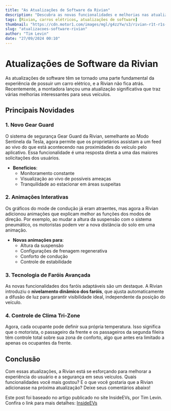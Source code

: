 ```yaml
---
title: "As Atualizações de Software da Rivian"
description: "Descubra as novas funcionalidades e melhorias nas atualizações de software da Rivian."
tags: [Rivian, carros elétricos, atualizações de software]
thumbnail: "https://cdn.motor1.com/images/mgl/g4zzYw/s3/rivian-r1t-r1s-headlight-update.jpg"
slug: "atualizacoes-software-rivian"
author: "Tim Levin"
date: "27/09/2024 00:10"
---
```


# Atualizações de Software da Rivian

As atualizações de software têm se tornado uma parte fundamental da experiência de possuir um carro elétrico, e a Rivian não fica atrás. Recentemente, a montadora lançou uma atualização significativa que traz várias melhorias interessantes para seus veículos.

## Principais Novidades

### 1. **Novo Gear Guard**
O sistema de segurança Gear Guard da Rivian, semelhante ao Modo Sentinela da Tesla, agora permite que os proprietários assistam a um feed ao vivo do que está acontecendo nas proximidades do veículo pelo aplicativo. Essa funcionalidade é uma resposta direta a uma das maiores solicitações dos usuários.

- **Benefícios**: 
  - Monitoramento constante
  - Visualização ao vivo de possíveis ameaças
  - Tranquilidade ao estacionar em áreas suspeitas

### 2. **Animações Interativas**
Os gráficos do mode de condução já eram atraentes, mas agora a Rivian adicionou animações que explicam melhor as funções dos modos de direção. Por exemplo, ao mudar a altura da suspensão com o sistema pneumático, os motoristas podem ver a nova distância do solo em uma animação.

- **Novas animações para**:
  - Altura da suspensão
  - Configurações de frenagem regenerativa
  - Conforto de condução
  - Controle de estabilidade

### 3. **Tecnologia de Faróis Avançada**
As novas funcionalidades dos faróis adaptáveis são um destaque. A Rivian introduziu o **nivelamento dinâmico dos faróis**, que ajusta automaticamente a difusão de luz para garantir visibilidade ideal, independente da posição do veículo.

### 4. **Controle de Clima Tri-Zone**
Agora, cada ocupante pode definir sua própria temperatura. Isso significa que o motorista, o passageiro da frente e os passageiros da segunda fileira têm controle total sobre sua zona de conforto, algo que antes era limitado a apenas os ocupantes da frente.

## Conclusão
Com essas atualizações, a Rivian está se esforçando para melhorar a experiência do usuário e a segurança em seus veículos. Quais funcionalidades você mais gostou? E o que você gostaria que a Rivian adicionasse na próxima atualização? Deixe seus comentários abaixo!

Este post foi baseado no artigo publicado no site InsideEVs, por Tim Levin. Confira o link para mais detalhes: [InsideEVs](https://insideevs.com/news/735257/rivian-ota-software-update-2024/)